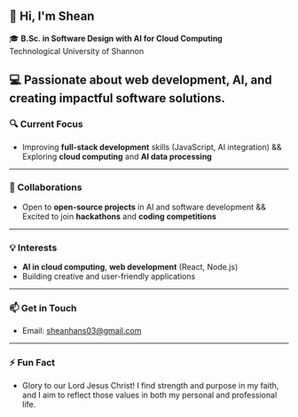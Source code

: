 ## 👋 Hi, I'm Shean
🎓 **B.Sc. in Software Design with AI for Cloud Computing**  
Technological University of Shannon

💻 Passionate about **web development**, **AI**, and creating impactful software solutions.
---
### 🔍 Current Focus
- Improving **full-stack development** skills (JavaScript, AI integration) && Exploring **cloud computing** and **AI data processing**
---
### 🤝 Collaborations
- Open to **open-source projects** in AI and software development && Excited to join **hackathons** and **coding competitions**
---
### 💡 Interests
- **AI in cloud computing**, **web development** (React, Node.js)
- Building creative and user-friendly applications
---
### 📫 Get in Touch
- Email: [sheanhans03@gmail.com](mailto:sheanhans03@gmail.com)
---
### ⚡ Fun Fact
- Glory to our Lord Jesus Christ! I find strength and purpose in my faith, and I aim to reflect those values in both my personal and professional life.
